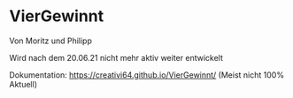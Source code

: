 # VierGewinnt

Von Moritz und Philipp

Wird nach dem 20.06.21 nicht mehr aktiv weiter entwickelt

Dokumentation:
https://creativi64.github.io/VierGewinnt/
(Meist nicht 100% Aktuell)
